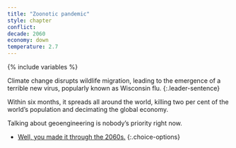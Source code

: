 ```yaml
---
title: "Zoonotic pandemic"
style: chapter
conflict: 
decade: 2060
economy: down
temperature: 2.7
---
```


{% include variables %}

Climate change disrupts wildlife migration, leading to the emergence of a terrible new virus, popularly known as Wisconsin flu.
{:.leader-sentence}

Within six months, it spreads all around the world, killing two per cent of the world’s population and decimating the global economy.

Talking about geoengineering is nobody’s priority right now.

- [Well, you made it through the 2060s.](part-page_2070-slow-fade.html)
{:.choice-options}
